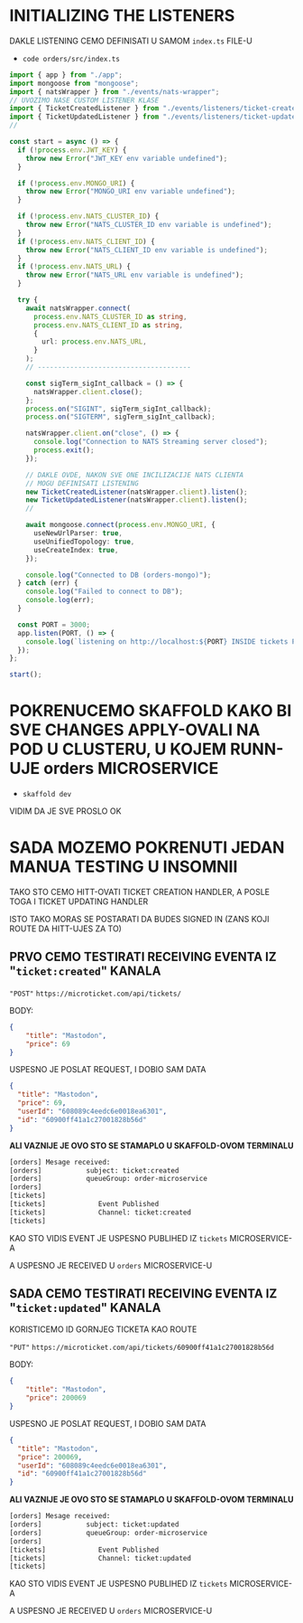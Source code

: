 # INITIALIZING THE LISTENERS

DAKLE LISTENING CEMO DEFINISATI U SAMOM `index.ts` FILE-U

- `code orders/src/index.ts`

```ts
import { app } from "./app";
import mongoose from "mongoose";
import { natsWrapper } from "./events/nats-wrapper";
// UVOZIMO NASE CUSTOM LISTENER KLASE
import { TicketCreatedListener } from "./events/listeners/ticket-created-listener";
import { TicketUpdatedListener } from "./events/listeners/ticket-updated-listener";
//

const start = async () => {
  if (!process.env.JWT_KEY) {
    throw new Error("JWT_KEY env variable undefined");
  }

  if (!process.env.MONGO_URI) {
    throw new Error("MONGO_URI env variable undefined");
  }

  if (!process.env.NATS_CLUSTER_ID) {
    throw new Error("NATS_CLUSTER_ID env variable is undefined");
  }
  if (!process.env.NATS_CLIENT_ID) {
    throw new Error("NATS_CLIENT_ID env variable is undefined");
  }
  if (!process.env.NATS_URL) {
    throw new Error("NATS_URL env variable is undefined");
  }

  try {
    await natsWrapper.connect(
      process.env.NATS_CLUSTER_ID as string,
      process.env.NATS_CLIENT_ID as string,
      {
        url: process.env.NATS_URL,
      }
    );
    // --------------------------------------

    const sigTerm_sigInt_callback = () => {
      natsWrapper.client.close();
    };
    process.on("SIGINT", sigTerm_sigInt_callback);
    process.on("SIGTERM", sigTerm_sigInt_callback);

    natsWrapper.client.on("close", () => {
      console.log("Connection to NATS Streaming server closed");
      process.exit();
    });

    // DAKLE OVDE, NAKON SVE ONE INCILIZACIJE NATS CLIENTA
    // MOGU DEFINISATI LISTENING
    new TicketCreatedListener(natsWrapper.client).listen();
    new TicketUpdatedListener(natsWrapper.client).listen();
    //

    await mongoose.connect(process.env.MONGO_URI, {
      useNewUrlParser: true,
      useUnifiedTopology: true,
      useCreateIndex: true,
    });

    console.log("Connected to DB (orders-mongo)");
  } catch (err) {
    console.log("Failed to connect to DB");
    console.log(err);
  }

  const PORT = 3000;
  app.listen(PORT, () => {
    console.log(`listening on http://localhost:${PORT} INSIDE tickets POD`);
  });
};

start();
```

# POKRENUCEMO SKAFFOLD KAKO BI SVE CHANGES APPLY-OVALI NA POD U CLUSTERU, U KOJEM RUNN-UJE orders MICROSERVICE

- `skaffold dev`

VIDIM DA JE SVE PROSLO OK

# SADA MOZEMO POKRENUTI JEDAN MANUA TESTING U INSOMNII

TAKO STO CEMO HITT-OVATI TICKET CREATION HANDLER, A POSLE TOGA I TICKET UPDATING HANDLER

ISTO TAKO MORAS SE POSTARATI DA BUDES SIGNED IN (ZANS KOJI ROUTE DA HITT-UJES ZA TO)

## PRVO CEMO TESTIRATI RECEIVING EVENTA IZ "`ticket:created`" KANALA

`"POST"` `https://microticket.com/api/tickets/`

BODY:

```json
{
	"title": "Mastodon",
	"price": 69
}
```

USPESNO JE POSLAT REQUEST, I DOBIO SAM DATA

```json
{
  "title": "Mastodon",
  "price": 69,
  "userId": "608089c4eedc6e0018ea6301",
  "id": "60900ff41a1c27001828b56d"
}
```

**ALI VAZNIJE JE OVO STO SE STAMAPLO U SKAFFOLD-OVOM TERMINALU**

```zsh
[orders] Mesage received:
[orders]           subject: ticket:created
[orders]           queueGroup: order-microservice
[orders]         
[tickets] 
[tickets]             Event Published
[tickets]             Channel: ticket:created
[tickets]   
```

KAO STO VIDIS EVENT JE USPESNO PUBLIHED IZ `tickets` MICROSERVICE-A

A USPESNO JE RECEIVED U `orders` MICROSERVICE-U

## SADA CEMO TESTIRATI RECEIVING EVENTA IZ "`ticket:updated`" KANALA

KORISTICEMO ID GORNJEG TICKETA KAO ROUTE

`"PUT"` `https://microticket.com/api/tickets/60900ff41a1c27001828b56d`

BODY:

```json
{
	"title": "Mastodon",
	"price": 200069
}
```

USPESNO JE POSLAT REQUEST, I DOBIO SAM DATA

```json
{
  "title": "Mastodon",
  "price": 200069,
  "userId": "608089c4eedc6e0018ea6301",
  "id": "60900ff41a1c27001828b56d"
}
```

**ALI VAZNIJE JE OVO STO SE STAMAPLO U SKAFFOLD-OVOM TERMINALU**

```zsh
[orders] Mesage received:
[orders]           subject: ticket:updated
[orders]           queueGroup: order-microservice
[orders]         
[tickets]             Event Published
[tickets]             Channel: ticket:updated
[tickets]           
```

KAO STO VIDIS EVENT JE USPESNO PUBLIHED IZ `tickets` MICROSERVICE-A

A USPESNO JE RECEIVED U `orders` MICROSERVICE-U
